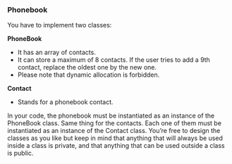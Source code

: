 ### Phonebook

You have to implement two classes:

**PhoneBook**

- It has an array of contacts.
- It can store a maximum of 8 contacts. If the user tries to add a 9th contact, replace the oldest one by the new one.
- Please note that dynamic allocation is forbidden.

**Contact**
- Stands for a phonebook contact.

In your code, the phonebook must be instantiated as an instance of the PhoneBook
class. Same thing for the contacts. Each one of them must be instantiated as an instance
of the Contact class. You’re free to design the classes as you like but keep in mind that
anything that will always be used inside a class is private, and that anything that can be
used outside a class is public.